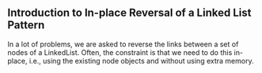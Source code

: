 Introduction to In-place Reversal of a Linked List Pattern
------------------------------------------------------------------

In a lot of problems, we are asked to reverse the links between a set of nodes of a LinkedList. 
Often, the constraint is that we need to do this in-place, i.e., using the existing node objects and without using extra memory.